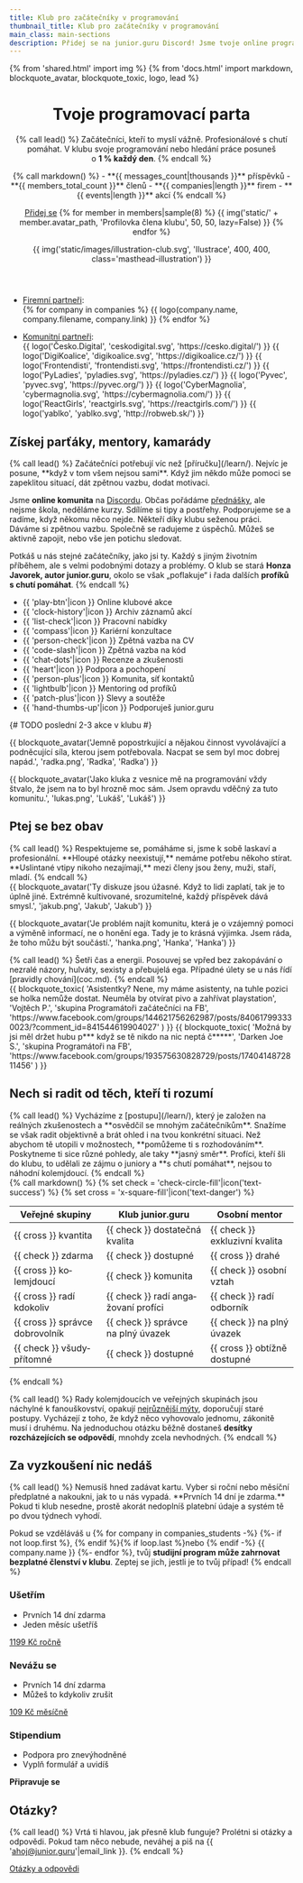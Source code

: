 ```yaml
---
title: Klub pro začátečníky v programování
thumbnail_title: Klub pro začátečníky v programování
main_class: main-sections
description: Přidej se na junior.guru Discord! Jsme tvoje online programovací parta, skupina, fórum. Začátečníci, kteří to myslí vážně. Profesionálové s chutí pomáhat. Svoje programování nebo hledání práce posuneš o 1 % každý den.
---
```


{% from 'shared.html' import img %}
{% from 'docs.html' import markdown, blockquote_avatar, blockquote_toxic, logo, lead %}


<header class="masthead"><div class="masthead-container">
<div class="masthead-content">
<h1>Tvoje programovací parta</h1>

{% call lead() %}
Začátečníci, kteří to myslí vážně. Profesionálové s chutí pomáhat. V klubu svoje programování nebo hledání práce posuneš o **1 % každý den**.
{% endcall %}

<div class="masthead-numbers">
{% call markdown() %}
- **{{ messages_count|thousands }}** příspěvků
- **{{ members_total_count }}** členů
- **{{ companies|length }}** firem
- **{{ events|length }}** akcí
{% endcall %}
</div>

<a class="masthead-button primary" href="#cenik">Přidej se</a>
<span class="masthead-members">
  {% for member in members|sample(8) %}
    {{ img('static/' + member.avatar_path, 'Profilovka člena klubu', 50, 50, lazy=False) }}
  {% endfor %}
</span>

</div>
{{ img('static/images/illustration-club.svg', 'Ilustrace', 400, 400, class='masthead-illustration') }}
</div></header>


<section>
<ul class="logos">
  <li class="logos-item logos-caption">
    <a href="https://docs.google.com/document/d/1keFyO5aavfaNfJkKlyYha4B-UbdnMja6AhprS_76E7c/edit?usp=sharing" target="_blank" rel="noopener">Firemní partneři</a>:
  </li>
  {% for company in companies %}
    {{ logo(company.name, company.filename, company.link) }}
  {% endfor %}
</ul>
<ul class="logos grayscale standout">
  <li class="logos-item logos-caption">
    <a href="{{ pages|docs_url('faq.md')|url }}#komunity">Komunitní partneři</a>:
  </li>
  {{ logo('Česko.Digital', 'ceskodigital.svg', 'https://cesko.digital/') }}
  {{ logo('DigiKoalice', 'digikoalice.svg', 'https://digikoalice.cz/') }}
  {{ logo('Frontendisti', 'frontendisti.svg', 'https://frontendisti.cz/') }}
  {{ logo('PyLadies', 'pyladies.svg', 'https://pyladies.cz/') }}
  {{ logo('Pyvec', 'pyvec.svg', 'https://pyvec.org/') }}
  {{ logo('CyberMagnolia', 'cybermagnolia.svg', 'https://cybermagnolia.com/') }}
  {{ logo('ReactGirls', 'reactgirls.svg', 'https://reactgirls.com/') }}
  {{ logo('yablko', 'yablko.svg', 'http://robweb.sk/') }}
</ul>
</section>


<section>
<h2>Získej parťáky, mentory, kamarády</h2>
{% call lead() %}
Začátečníci potřebují víc než [příručku](/learn/). Nejvíc je posune, **když v tom všem nejsou sami**. Když jim někdo může pomoci se zapeklitou situací, dát zpětnou vazbu, dodat motivaci.

Jsme **online komunita** na [Discordu](https://discord.com/). Občas pořádáme [přednášky](/events/), ale nejsme škola, neděláme kurzy. Sdílíme si tipy a postřehy. Podporujeme se a radíme, když někomu něco nejde. Někteří díky klubu seženou práci. Dáváme si zpětnou vazbu. Společně se radujeme z úspěchů. Můžeš se aktivně zapojit, nebo vše jen potichu sledovat.

Potkáš u nás stejné začátečníky, jako jsi ty. Každý s jiným životním příběhem, ale s velmi podobnými dotazy a problémy. O klub se stará **Honza Javorek, autor junior.guru**, okolo se však „poflakuje“ i řada dalších **profíků s chutí pomáhat**.
{% endcall %}
<div class="standout"><div class="icons">
  <ul class="icons-list">
    <li class="icons-item">
      {{ 'play-btn'|icon }}
      Online klubové akce
    </li>
    <li class="icons-item">
      {{ 'clock-history'|icon }}
      Archiv záznamů akcí
    </li>
    <li class="icons-item">
      {{ 'list-check'|icon }}
      Pracovní nabídky
    </li>
    <li class="icons-item">
      {{ 'compass'|icon }}
      Kariérní konzultace
    </li>
    <li class="icons-item">
      {{ 'person-check'|icon }}
      Zpětná vazba na&nbsp;CV
    </li>
    <li class="icons-item">
      {{ 'code-slash'|icon }}
      Zpětná vazba na&nbsp;kód
    </li>
    <li class="icons-item">
      {{ 'chat-dots'|icon }}
      Recenze a&nbsp;zkušenosti
    </li>
    <li class="icons-item">
      {{ 'heart'|icon }}
      Podpora a&nbsp;pochopení
    </li>
    <li class="icons-item">
      {{ 'person-plus'|icon }}
      Komunita, síť&nbsp;kontaktů
    </li>
    <li class="icons-item">
      {{ 'lightbulb'|icon }}
      Mentoring od&nbsp;profíků
    </li>
    <li class="icons-item">
      {{ 'patch-plus'|icon }}
      Slevy a&nbsp;soutěže
    </li>
    <li class="icons-item">
      {{ 'hand-thumbs-up'|icon }}
      Podporuješ junior.guru
    </li>
  </ul>
</div></div>

{#
  TODO poslední 2-3 akce v klubu
#}

<div class="blockquotes-2">
{{ blockquote_avatar('Jemně popostrkující a nějakou činnost vyvolávající a podněcující síla, kterou jsem potřebovala. Nacpat se sem byl moc dobrej napád.', 'radka.png', 'Radka', 'Radka') }}

{{ blockquote_avatar('Jako kluka z vesnice mě na programování vždy štvalo, že jsem na to byl hrozně moc sám. Jsem opravdu vděčný za tuto komunitu.', 'lukas.png', 'Lukáš', 'Lukáš') }}
</div>
</section>


<div class="section-background blue-light"><section>
<h2>Ptej se bez obav</h2>
{% call lead() %}
Respektujeme se, pomáháme si, jsme k sobě laskaví a profesionální. **Hloupé otázky neexistují,** nemáme potřebu někoho stírat. **Uslintané vtipy nikoho nezajímají,** mezi členy jsou ženy, muži, staří, mladí.
{% endcall %}
<div class="blockquotes-2 standout">
{{ blockquote_avatar('Ty diskuze jsou úžasné. Když to lidi zaplatí, tak je to úplně jiné. Extrémně kultivované, srozumitelné, každý příspěvek dává smysl.', 'jakub.png', 'Jakub', 'Jakub') }}

{{ blockquote_avatar('Je problém najít komunitu, která je o vzájemný pomoci a výměně informací, ne o honění ega. Tady je to krásná výjimka. Jsem ráda, že toho můžu být součástí.', 'hanka.png', 'Hanka', 'Hanka') }}
</div>
{% call lead() %}
Šetři čas a energii. Posouvej se vpřed bez zakopávání o nezralé názory, hulváty, sexisty a přebujelá ega. Případné úlety se u nás řídí [pravidly chování](coc.md).
{% endcall %}
<div class="blockquotes-2 standout">
{{
  blockquote_toxic(
    'Asistentky? Nene, my máme asistenty, na tuhle pozici se holka nemůže dostat. Neuměla by otvírat pivo a zahřívat playstation',
    'Vojtěch P.',
    'skupina Programátoři začátečníci na FB',
    'https://www.facebook.com/groups/144621756262987/posts/840617993330023/?comment_id=841544619904027'
  )
}}
{{
  blockquote_toxic(
    'Možná by jsi měl držet hubu p*** když se tě nikdo na nic neptá č*****',
    'Darken Joe S.',
    'skupina Programátoři na FB',
    'https://www.facebook.com/groups/193575630828729/posts/1740414872811456'
  )
}}
</div>
</section></div>


<section>
<h2>Nech si radit od těch, kteří ti rozumí</h2>
{% call lead() %}
Vycházíme z [postupu](/learn/), který je založen na reálných zkušenostech a **osvědčil se mnohým začátečníkům**. Snažíme se však radit objektivně a brát ohled i na tvou konkrétní situaci. Než abychom tě utopili v možnostech, **pomůžeme ti s rozhodováním**. Poskytneme ti sice různé pohledy, ale taky **jasný směr**. Profíci, kteří šli do klubu, to udělali ze zájmu o juniory a **s chutí pomáhat**, nejsou to náhodní kolemjdoucí.
{% endcall %}

<div class="standout"><div class="comparison">
{% call markdown() %}
{% set check = 'check-circle-fill'|icon('text-success') %}
{% set cross = 'x-square-fill'|icon('text-danger') %}

| Veřejné skupiny                      | Klub junior.guru                              | Osobní mentor                  |
|--------------------------------------|-----------------------------------------------|--------------------------------|
| {{ cross }} kvantita                 | {{ check }} dostatečná kvalita                | {{ check }} exkluzivní kvalita |
| {{ check }} zdarma                   | {{ check }} dostupné                          | {{ cross }} drahé              |
| {{ cross }} ko&shy;lemjdoucí         | {{ check }} komunita                          | {{ check }} osobní vztah       |
| {{ cross }} radí kdokoliv            | {{ check }} radí anga&shy;žo&shy;vaní profíci | {{ check }} radí odborník      |
| {{ cross }} správce dobro&shy;volník | {{ check }} správce na plný úvazek            | {{ check }} na plný úvazek     |
| {{ check }} všudy&shy;přítomné       | {{ check }} dostupné                          | {{ cross }} obtížně dostupné   |
{% endcall %}
</div></div>

{% call lead() %}
Rady kolemjdoucích ve veřejných skupinách jsou náchylné k fanouškovství, opakují [nejrůznější mýty](/motivation/#myths), doporučují staré postupy. Vycházejí z toho, že když něco vyhovovalo jednomu, zákonitě musí i druhému. Na jednoduchou otázku běžně dostaneš **desítky rozcházejících se odpovědí**, mnohdy zcela nevhodných.
{% endcall %}
</section>


<div id="cenik" class="section-background yellow"><section>

<h2>Za vyzkoušení nic nedáš</h2>
{% call lead() %}
Nemusíš hned zadávat kartu. Vyber si roční nebo měsíční předplatné a nakoukni, jak to u nás vypadá. **Prvních 14 dní je zdarma.** Pokud ti klub nesedne, prostě akorát nedoplníš platební údaje a systém tě po dvou týdnech vyhodí.

Pokud se vzděláváš u {% for company in companies_students -%}
  {%- if not loop.first %}, {% endif %}{% if loop.last %}nebo {% endif -%}
  {{ company.name }}
{%- endfor %}, tvůj **studijní program může zahrnovat bezplatné členství v klubu**. Zeptej se jich, jestli je to tvůj případ!
{% endcall %}

<div class="pricing standout">
  <div class="pricing-block pulse-hover">
    <h3 class="pricing-heading">Ušetřím</h3>
    <ul class="pricing-benefits">
      <li class="pricing-benefits-item">Prvních 14 dní zdarma</li>
      <li class="pricing-benefits-item">Jeden měsíc ušetříš</li>
    </ul>
    <a class="pricing-button" href="https://juniorguru.memberful.com/checkout?plan=59574">1199 Kč ročně</a>
  </div>
  <div class="pricing-block pulse-hover">
    <h3 class="pricing-heading">Nevážu se</h3>
    <ul class="pricing-benefits">
      <li class="pricing-benefits-item">Prvních 14 dní zdarma</li>
      <li class="pricing-benefits-item">Můžeš to kdykoliv zrušit</li>
    </ul>
    <a class="pricing-button" href="https://juniorguru.memberful.com/checkout?plan=59515">109 Kč měsíčně</a>
  </div>
  <div class="pricing-block pulse-hover">
    <h3 class="pricing-heading">Stipendium</h3>
    <ul class="pricing-benefits">
      <li class="pricing-benefits-item">Podpora pro znevýhodněné</li>
      <li class="pricing-benefits-item">Vyplň formulář a uvidíš</li>
    </ul>
    <strong class="pricing-button disabled">Připravuje se</strong>
  </div>
</div>
</section></div>


<section>
<h2>Otázky?</h2>

{% call lead() %}
Vrtá ti hlavou, jak přesně klub funguje? Prolétni si otázky a odpovědi. Pokud tam něco nebude, neváhej a piš na {{ 'ahoj@junior.guru'|email_link }}.
{% endcall %}

<div class="text-center">
  <a class="btn btn-outline-primary btn-lg" href="{{ pages|docs_url('faq.md')|url }}">Otázky a odpovědi</a>
</div>
</section>

